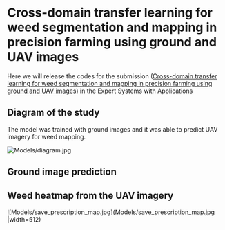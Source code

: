 # Cross-domain transfer learning for weed segmentation and mapping in precision farming using ground and UAV images

Here we will release the codes for the submission ([Cross-domain transfer learning for weed segmentation and mapping in precision farming using ground and UAV images](https://arxiv.org/abs/2210.11545)) in the Expert Systems with Applications

## Diagram of the study
The model was trained with ground images and it was able to predict UAV imagery for weed mapping.

![Models/diagram.jpg](Models/diagram.jpg)

## Ground image prediction 


## Weed heatmap from the UAV imagery
![Models/save_prescription_map.jpg](Models/save_prescription_map.jpg |width=512)
